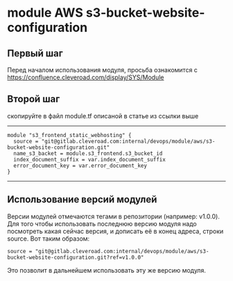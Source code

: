 # module AWS s3-bucket-website-configuration

## Первый шаг 
Перед началом использования модуля, просьба ознакомится с 
https://confluence.cleveroad.com/display/SYS/Module

## Второй шаг 
скопируйте в файл module.tf описаной в статье из ссылки выше

---

``` 
module "s3_frontend_static_webhosting" {
  source = "git@gitlab.cleveroad.com:internal/devops/module/aws/s3-bucket-website-configuration.git"
  name_s3_backet = module.s3_frontend.s3_bucket_id
  index_document_suffix = var.index_document_suffix
  error_document_key = var.error_document_key
}
```

---

## Использование версий модулей
Версии модулей отмечаются тегами в репозитории (например: v1.0.0).
Для того чтобы использовать последнюю версию модуля надо посмотреть какая сейчас версия, и дописать её в конец адреса, строки source. Вот таким образом:
```
source = "git@gitlab.cleveroad.com:internal/devops/module/aws/s3-bucket-website-configuration.git?ref=v1.0.0"
```
Это позволит в дальнейшем использовать эту же версию модуля. 
